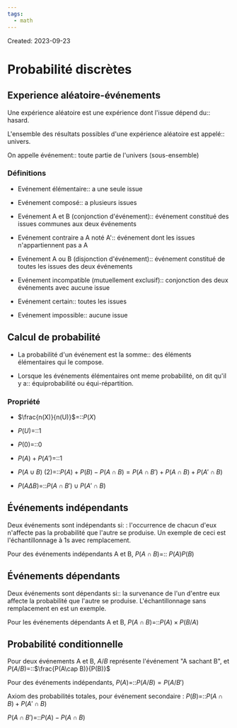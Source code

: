 ```yaml
---
tags:
  - math
---
```

Created: 2023-09-23

# Probabilité discrètes
## Experience aléatoire-événements
Une expérience aléatoire est une expérience dont l'issue dépend du:: hasard.
<!--SR:!2024-03-31,130,290-->
L'ensemble des résultats possibles d'une expérience aléatoire est appelé:: univers.
<!--SR:!2023-12-23,57,250-->
On appelle événement:: toute partie de l'univers (sous-ensemble)
<!--SR:!2023-12-11,33,210-->

### Définitions
- Evénement élémentaire:: a une seule issue
<!--SR:!2024-01-03,63,250-->
- Evénement composé:: a plusieurs issues
<!--SR:!2024-02-27,102,270-->
- Evénement A et B (conjonction d'événement):: événement constitué des issues communes aux deux événements
<!--SR:!2024-01-09,69,250-->
- Evénement contraire a A noté A':: événement dont les issues n'appartiennent pas a A
<!--SR:!2023-12-31,63,250-->
- Evénement A ou B (disjonction d'événement):: événement constitué de toutes les issues des deux événements
<!--SR:!2023-12-13,52,250-->
- Evénement incompatible (mutuellement exclusif):: conjonction des deux événements avec aucune issue
<!--SR:!2024-01-12,70,250-->
- Evénement certain:: toutes les issues
<!--SR:!2024-03-26,112,250-->
- Evénement impossible:: aucune issue
<!--SR:!2024-02-11,91,270-->

## Calcul de probabilité
- La probabilité d'un événement est la somme:: des éléments élémentaires qui le compose.
<!--SR:!2023-12-24,36,230-->
- Lorsque les événements élémentaires ont meme probabilité, on dit qu'il y a:: équiprobabilité ou équi-répartition.
<!--SR:!2023-12-21,56,250-->

### Propriété
- $\frac{n(X)}{n(U)}$=::$P(X)$
<!--SR:!2024-01-30,56,250-->
- $P(U)$=::1 
<!--SR:!2023-12-20,56,250-->
- $P(0)$=::0
<!--SR:!2024-03-01,104,270-->
- $P(A)+P(A')$=::1 
<!--SR:!2023-12-24,57,250-->
- $P(A\cup B)$ (2)=::$P(A)+P(B)-P(A\cap B)=P(A\cap B')+P(A\cap B)+P(A'\cap B)$
<!--SR:!2023-12-13,18,210-->
- $P(A\Delta B)$=::$P(A\cap B')\cup P(A'\cap B)$
<!--SR:!2024-02-04,59,250-->

## Événements indépendants
Deux événements sont indépendants si: : l'occurrence de chacun d'eux n'affecte pas la probabilité que l'autre se produise. Un exemple de ceci est l'échantillonnage à 1s avec remplacement.

Pour des événements indépendants A et B, $P(A\cap B)$=:: $P(A)P(B)$
<!--SR:!2024-01-12,65,252-->

## Événements dépendants
Deux événements sont dépendants si:: la survenance de l'un d'entre eux affecte la probabilité que l'autre se produise. L'échantillonnage sans remplacement en est un exemple.
<!--SR:!2024-01-17,69,252-->

Pour les événements dépendants A et B, $P(A\cap B)$=::$P(A)\times P(B/A)$
<!--SR:!2024-03-01,89,232-->

## Probabilité conditionnelle
Pour deux événements A et B, $A/B$ représente l'événement "A sachant B", et $P(A/B)$=::$\frac{P(A\cap B)}{P(B)}$
<!--SR:!2024-01-11,66,252-->

Pour des événements indépendants, $P(A)$=::$P(A/B)=P(A/B')$
<!--SR:!2024-01-09,63,252-->

Axiom des probabilités totales, pour événement secondaire : $P(B)$=::$P(A\cap B)+P(A'\cap B)$
<!--SR:!2024-01-04,60,252-->

$P(A\cap B')$=::$P(A)-P(A\cap B)$
<!--SR:!2024-01-28,66,231-->

